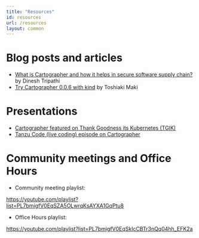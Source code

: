 ```yaml
---
title: "Resources"
id: resources
url: /resources
layout: common
---
```


# Blog posts and articles


* [What is Cartographer and how it helps in secure software supply chain?](https://mappslearning.com/2021/10/10/what-is-cartographer-and-how-it-helps-in-secure-software-supply-chain-quick-introduction/) by Dinesh Tripathi
* [Try Cartographer 0.0.6 with kind](https://ik.am/entries/668) by Toshiaki Maki

# Presentations

* [Cartographer featured on Thank Goodness its Kubernetes (TGIK)](https://www.youtube.com/watch?v=TJPGn0-hpPY&list=PL7bmigfV0EqQzxcNpmcdTJ9eFRPBe-iZa&index=1&t=762s) 
* [Tanzu Code (live coding) episode on Cartographer](https://youtu.be/694soIproYE?t=5010)

# Community meetings and Office Hours

* Community meeting playlist:

https://youtube.com/playlist?list=PL7bmigfV0EqSZA5OLwrqKsAYXA1GqPtu8

* Office Hours playlist:

https://youtube.com/playlist?list=PL7bmigfV0EqSkIcCBTr3nQq04hh_EFK2a
